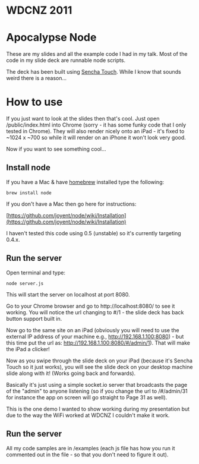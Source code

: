 

# WDCNZ 2011
# Apocalypse Node

These are my slides and all the example code I had in my talk. Most of the code in my slide deck are runnable node scripts.

The deck has been built using [Sencha Touch](http://www.sencha.com/products/touch/). While I know that sounds weird there is a reason...

# How to use

If you just want to look at the slides then that's cool. Just open /public/index.html into Chrome (sorry - it has some funky code that I only tested in Chrome). They will also render nicely onto an iPad - it's fixed to ~1024 x ~700 so while it will render on an iPhone it won't look very good.

Now if you want to see something cool...

## Install node

If you have a Mac & have [homebrew](https://github.com/mxcl/homebrew/wiki/installation) installed type the following:

    brew install node

If you don't have a Mac then go here for instructions:

[https://github.com/joyent/node/wiki/Installation](https://github.com/joyent/node/wiki/Installation)

I haven't tested this code using 0.5 (unstable) so it's currently targeting 0.4.x.

## Run the server

Open terminal and type:

	node server.js
	
This will start the server on localhost at port 8080.

Go to your Chrome browser and go to http://localhost:8080/ to see it working. You will notice the url changing to #/1 - the slide deck has back button support built in. 

Now go to the same site on an iPad (obviously you will need to use the external IP address of your machine e.g., http://192.168.1.100:8080) - but this time put the url as: http://192.168.1.100:8080/#/admin/1). That will make the iPad a clicker! 

Now as you swipe through the slide deck on your iPad (because it's Sencha Touch so it just works), you will see the slide deck on your desktop machine slide along with it! (Works going back and forwards).

Basically it's just using a simple socket.io server that broadcasts the page of the "admin" to anyone listening (so if you change the url to /#/admin/31 for instance the app on screen will go straight to Page 31 as well).

This is the one demo I wanted to show working during my presentation but due to the way the WiFi worked at WDCNZ I couldn't make it work.

## Run the server

All my code samples are in /examples (each js file has how you run it commented out in the file - so that you don't need to figure it out).